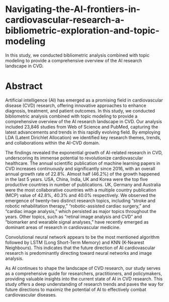 # Navigating-the-AI-frontiers-in-cardiovascular-research-a-bibliometric-exploration-and-topic-modeling
In this study, we conducted bibliometric analysis combined with topic modeling to provide a comprehensive overview of the AI research landscape in CVD.
# Abstract
Artificial intelligence (AI) has emerged as a promising field in cardiovascular disease (CVD) research, offering innovative approaches to enhance diagnosis, treatment, and patient outcomes. In this study, we conducted bibliometric analysis combined with topic modeling to provide a comprehensive overview of the AI research landscape in CVD. Our analysis included 23,846 studies from Web of Science and PubMed, capturing the latest advancements and trends in this rapidly evolving field. By employing LDA (Latent Dirichlet Allocation) we identified key research themes, trends, and collaborations within the AI-CVD domain.

The findings revealed the exponential growth of AI-related research in CVD, underscoring its immense potential to revolutionize cardiovascular healthcare. The annual scientific publication of machine learning papers in CVD increases continuously and significantly since 2016, with an overall annual growth rate of 22.8%. Almost half (46.2%) of the growth happened in the last 5 years. USA, China, India, UK and Korea were the top five productive countries in number of publications. UK, Germany and Australia were the most collaborative countries with a multiple country publication (MCP) value of 42.8%, 40.3% and 40.0% respectively. We observed the emergence of twenty-two distinct research topics, including “stroke and robotic rehabilitation therapy,” “robotic-assisted cardiac surgery,” and “cardiac image analysis,” which persisted as major topics throughout the years. Other topics, such as “retinal image analysis and CVD” and “biomarker and wearable signal analyses,” have recently emerged as dominant areas of research in cardiovascular medicine.

Convolutional neural network appears to be the most mentioned algorithm followed by LSTM (Long Short-Term Memory) and KNN (K-Nearest Neighbours). This indicates that the future direction of AI cardiovascular research is predominantly directing toward neural networks and image analysis.

As AI continues to shape the landscape of CVD research, our study serves as a comprehensive guide for researchers, practitioners, and policymakers, providing valuable insights into the current state of AI in CVD research. This study offers a deep understanding of research trends and paves the way for future directions to maximiz the potential of AI to effectively combat cardiovascular diseases.
